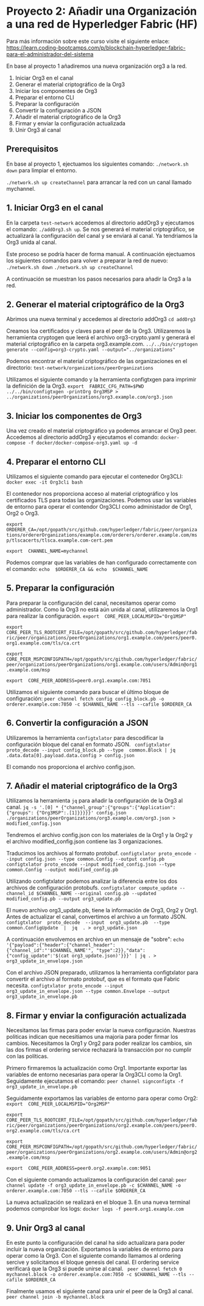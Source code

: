 ﻿

# Proyecto 2: Añadir una Organización a una red de Hyperledger Fabric (HF)

Para más información sobre este curso visite el siguiente enlace: https://learn.coding-bootcamps.com/p/blockchain-hyperledger-fabric-para-el-administrador-del-sistema 

En base al proyecto 1 añadiremos una nueva organización org3 a la red.

1. Iniciar Org3 en el canal
2. Generar el material criptográfico de la Org3
3. Iniciar los componentes de Org3
4. Preparar el entorno CLI
5. Preparar la configuración
6. Convertir la configuración a JSON
7. Añadir el material criptográfico de la Org3
8. Firmar y enviar la configuración actualizada
9. Unir Org3 al canal

## Prerequisitos

En base al proyecto 1, ejectuamos los siguientes comando: 
`./network.sh down` para limpiar el entorno.

`./network.sh up createChannel` para arrancar la red con un canal llamado mychannel.


## 1. Iniciar Org3 en el canal

En la carpeta `test-network` accedemos al directorio addOrg3 y ejecutamos el comando: `./addOrg3.sh up`. Se nos generará el material criptográfico, se actualizará la configuración del canal y se enviará al canal. Ya tendriamos la Org3 unida al canal. 

Este proceso se podría hacer de forma manual. A continuación ejectuamos los siguientes comandos para volver a preparar la red de nuevo: 
`./network.sh down`
`./network.sh up createChannel`

A continuación se muestran los pasos necesarios para añadir la Org3 a la red.

## 2. Generar el material criptográfico de la Org3

Abrimos una nueva terminal y accedemos al directorio addOrg3
`cd addOrg3`

Creamos loa certificados y claves para el peer de la Org3. Utilizaremos la herramienta cryptogen que leerá el archivo org3-crypto.yaml y generará el material criptográfico en la carpeta org3.example.com.
`../../bin/cryptogen generate --config=org3-crypto.yaml --output="../organizations"`

Podemos encontrar el material criptográfico de las organizaciones en el directorio: 
`test-network/organizations/peerOrganizations`

Utilizamos el siguiente comando y la herramienta configtxgen para imprimir la definición de la Org3.
`export  FABRIC_CFG_PATH=$PWD  
../../bin/configtxgen -printOrg Org3MSP > ../organizations/peerOrganizations/org3.example.com/org3.json`

## 3. Iniciar los componentes de Org3
Una vez creado el material criptográfico ya podemos arrancar el Org3 peer. 
Accedemos al directorio addOrg3 y ejecutamos el comando: 
`docker-compose -f docker/docker-compose-org3.yaml up -d`



## 4. Preparar el entorno CLI
Utilizamos el siguiente comando para ejecutar el contenedor Org3CLI:
`docker exec -it Org3cli bash`

El contenedor nos proporciona acceso al material criptográfico y los certificados TLS para todas las organizaciones. Podemos usar las variables de entorno para operar el contendor Org3CLI como administador de Org1, Org2 o Org3.

`export  ORDERER_CA=/opt/gopath/src/github.com/hyperledger/fabric/peer/organizations/ordererOrganizations/example.com/orderers/orderer.example.com/msp/tlscacerts/tlsca.example.com-cert.pem`

`export  CHANNEL_NAME=mychannel`


Podemos comprar que las variables de han configurado correctamente con el comando: 
`echo  $ORDERER_CA && echo  $CHANNEL_NAME`

## 5. Preparar la configuración

Para preparar la configuración del canal, necesitamos operar como administrador. Como la Org3 no está aún unida al canal, utilizaremos la Org1 para realizar la configuración.
`export  CORE_PEER_LOCALMSPID="Org1MSP"`

`export  CORE_PEER_TLS_ROOTCERT_FILE=/opt/gopath/src/github.com/hyperledger/fabric/peer/organizations/peerOrganizations/org1.example.com/peers/peer0.org1.example.com/tls/ca.crt`

`export  CORE_PEER_MSPCONFIGPATH=/opt/gopath/src/github.com/hyperledger/fabric/peer/organizations/peerOrganizations/org1.example.com/users/Admin@org1.example.com/msp`

`export  CORE_PEER_ADDRESS=peer0.org1.example.com:7051`


Utilizamos el siguiente comando para buscar el último bloque de configuración:
`peer channel fetch config config_block.pb -o orderer.example.com:7050 -c $CHANNEL_NAME --tls --cafile $ORDERER_CA`


## 6. Convertir la configuración a JSON

Utilizaremos la herramienta `configtxlator` para descodificar la configuración bloque del canal en formato JSON.
` configtxlator proto_decode --input config_block.pb --type  common.Block | jq .data.data[0].payload.data.config > config.json`

El comando nos proporciona el archivo config.json.

## 7. Añadir el material criptográfico de la Org3

Utilizamos la herramienta `jq` para añadir la configuración de la Org3 al canal.
`jq -s '.[0] * {"channel_group":{"groups":{"Application":{"groups": {"Org3MSP":.[1]}}}}}' config.json ./organizations/peerOrganizations/org3.example.com/org3.json > modified_config.json`

Tendremos el archivo config.json con los materiales de la Org1 y la Org2 y el archivo modified_config.json contiene las 3 organizaciones.

Traducimos los archivos al formato protobuf.
`configtxlator proto_encode --input config.json --type common.Config --output config.pb`
`configtxlator proto_encode --input modified_config.json --type common.Config --output modified_config.pb`

Utilizando configtxlator podemos analizar la diferencia entre los dos archivos de configuración protobufs.
`configtxlator compute_update --channel_id $CHANNEL_NAME --original config.pb --updated modified_config.pb --output org3_update.pb`

El nuevo archivo org3_update.pb, tiene la información de Org3, Org2 y Org1.
Antes de actualizar el canal, convertimos el archivo a un formato JSON. 
`configtxlator  proto_decode  --input  org3_update.pb  --type  common.ConfigUpdate  |  jq  . > org3_update.json`

A continuación envolvemos en archivo en un mensaje de "sobre":
`echo '{"payload":{"header":{"channel_header":{"channel_id":"'$CHANNEL_NAME'", "type":2}},"data":{"config_update":'$(cat org3_update.json)'}}}' | jq . > org3_update_in_envelope.json`

Con el archivo JSON preparado, utilizamos la herramienta configtxlator para convertir el archivo al formato protobuf, que es el formato que Fabric necesita.
`configtxlator proto_encode --input org3_update_in_envelope.json --type common.Envelope --output org3_update_in_envelope.pb`


## 8. Firmar y enviar la configuración actualizada

Necesitamos las firmas para poder enviar la nueva configuración. Nuestras politicas indican que necesitiamos una majoria para poder firmar los cambios. Necesitamos la Org1 y Org2 para poder realizar los cambios, sin las dos firmas el ordering service rechazará la transacción por no cumplir con las políticas.

Primero firmaremos la actualización como Org1. Importante exportar las variables de entorno necesarias para operar la Org3CLI como la Org1. Seguidamente ejecutamos el comando:
`peer channel signconfigtx -f org3_update_in_envelope.pb`

Seguidamente exportamos las variables de entorno para operar como Org2:
`export  CORE_PEER_LOCALMSPID="Org2MSP"`

`export  CORE_PEER_TLS_ROOTCERT_FILE=/opt/gopath/src/github.com/hyperledger/fabric/peer/organizations/peerOrganizations/org2.example.com/peers/peer0.org2.example.com/tls/ca.crt`

`export  CORE_PEER_MSPCONFIGPATH=/opt/gopath/src/github.com/hyperledger/fabric/peer/organizations/peerOrganizations/org2.example.com/users/Admin@org2.example.com/msp`

`export  CORE_PEER_ADDRESS=peer0.org2.example.com:9051`

Con el siguiente comando actualizamos la configuración del canal:
`peer channel update -f org3_update_in_envelope.pb -c $CHANNEL_NAME -o orderer.example.com:7050 --tls --cafile $ORDERER_CA`

La nueva actualización se realizará en el bloque 3. En una nueva terminal podemos comprobar los logs:
`docker logs -f peer0.org1.example.com`

## 9. Unir Org3 al canal

En este punto la configuración del canal ha sido actualizara para poder incluir la nueva organización.
Exportamos la variables de entorno para operar como la Org3. Con el siguiente comando llamamos al ordering sercive y solicitamos el bloque genesis del canal. El ordering service verificará que la Org3 si puede unirse al canal.
` peer channel fetch 0 mychannel.block -o orderer.example.com:7050 -c $CHANNEL_NAME --tls --cafile $ORDERER_CA`

Finalmente usamos el siguiente canal para unir el peer de la Org3 al canal.
`peer channel join -b mychannel.block`

